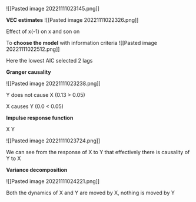 ![[Pasted image 20221111023145.png]]

**VEC estimates**
![[Pasted image 20221111022326.png]]

Effect of x(-1) on x and son on

To **choose the model** with information criteria
![[Pasted image 20221111022512.png]]

Here the lowest AIC selected 2 lags

**Granger causality**

![[Pasted image 20221111023238.png]]

Y does not cause X (0.13 > 0.05)

X causes Y (0.0 < 0.05)

**Impulse response function**

X Y

![[Pasted image 20221111023724.png]]

We can see from the response of X to Y that effectively there is causality of Y to X


**Variance decomposition**

![[Pasted image 20221111024221.png]]

Both the dynamics of X and Y are moved by X, nothing is moved by Y